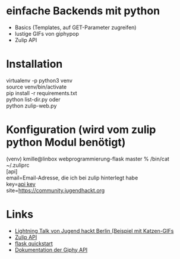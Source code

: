 # einfache Backends mit python
- Basics (Templates, auf GET-Parameter zugreifen)
- lustige GIFs von giphypop
- Zulip API


# Installation
virtualenv -p python3 venv  
source venv/bin/activate   
pip install -r requirements.txt  
python list-dir.py  oder  
python zulip-web.py  

# Konfiguration (wird vom zulip python Modul benötigt)
(venv) kmille@linbox webprogrammierung-flask master % /bin/cat ~/.zuliprc  
[api]  
email=Email-Adresse, die ich bei zulip hinterlegt habe    
key=[api key](https://zulipchat.com/api/api-keys)  
site=https://community.jugendhackt.org   


# Links
- [Lightning Talk von Jugend hackt Berlin (Beispiel mit Katzen-GIFs](https://media.ccc.de/v/jh-berlin-2018-4-lightning_talk_webprogrammierung_mit_python_flask)  
- [Zulip API](https://community.jugendhackt.org/api/get-all-users)
- [flask quickstart](https://flask.palletsprojects.com/en/1.1.x/quickstart/)
- [Dokumentation der Giphy API](https://github.com/shaunduncan/giphypop)
